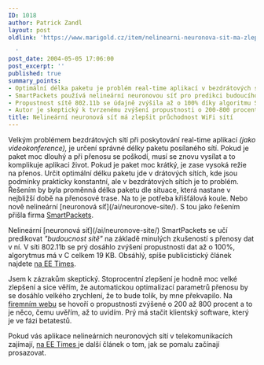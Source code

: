 ```yaml
---
ID: 1018
author: Patrick Zandl
layout: post
oldlink: 'https://www.marigold.cz/item/nelinearni-neuronova-sit-ma-zlepsit-pruchodnost-wifi-siti

  '
post_date: 2004-05-05 17:06:00
post_excerpt: ''
published: true
summary_points:
- Optimální délka paketu je problém real-time aplikací v bezdrátových sítích.
- SmartPackets používá nelineární neuronovou síť pro predikci budoucího stavu sítě.
- Propustnost sítě 802.11b se údajně zvýšila až o 100% díky algoritmu SmartPackets.
- Autor je skeptický k tvrzenému zvýšení propustnosti o 200-800 procent.
title: Nelineární neuronová síť má zlepšit průchodnost WiFi sítí
---
```


<p>
Velkým problémem bezdrátových sítí při poskytování real-time aplikací <EM>(jako videokonference),</EM> je určení správné délky paketu posílaného sítí. Pokud je paket moc dlouhý a při přenosu se poškodí, musí se znovu vysílat a to komplikuje aplikaci život. Pokud je paket moc krátký, je zase vysoká režie na přenos. Určit optimální délku paketu jde v drátových sítích, kde jsou podmínky prakticky konstantní, ale v bezdrátových sítích je to problém. Řešením by byla proměnná délka paketu dle situace, která nastane v nejbližší době na přenosové trase. Na to je potřeba křišťálová koule. Nebo nově nelineární [neuronová síť](/ai/neuronove-site/). S tou jako řešením přišla firma <A href="http://www.smartpacketsinc.com/" target=_blank>SmartPackets</A>. </p>

<p>
Nelineární [neuronová síť](/ai/neuronove-site/) SmartPackets se učí predikovat <EM>"budoucnost sítě"</EM> na základě minulých zkušeností s přenosy dat v ní. V síti 802.11b se prý dosáhlo zvýšení propustnosti dat až o 100%, algorytmus má v C celkem 19 KB. Obsáhlý, spíše publicistický článek najdete <A href="http://www.eet.com/at/news/showArticle.jhtml?articleID=19501137" target=_blank>na EE Times</A>. </p>

<p>
Jsem k zázrakům skeptický. Stoprocentní zlepšení je hodně moc velké zlepšení a sice věřím, že automatickou optimalizací parametrů přenosu by se dosáhlo velkého zrychlení, že to bude tolik, by mne překvapilo. Na <A href="http://www.smartpacketsinc.com/802.11Solutions.htm" target=_blank>firemním webu</A> se hovoří o propustnosti zvýšené o 200 až 800 procent&#160;a to je něco, čemu uvěřím, až to uvidím. Prý má stačit klientský software, který je ve fázi betatestů. </p>

<p>
Pokud vás aplikace nelineárních neuronových sítí v telekomunikacích zajímají, <A href="http://www.eet.com/at/news/showArticle.jhtml;jsessionid=0RVJJ3LM4LCRMQSNDBOCKHQ?articleId=18902790&amp;kc=2513" target=_blank>na EE Times </A>je další článek o tom, jak se pomalu začínají prosazovat.</p>
